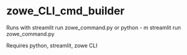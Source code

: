 # zowe_CLI_cmd_builder

Runs with 
streamlit run zowe_command.py
or
python - m streamlit run zowe_command.py

Requires python, streamlit, zowe CLI